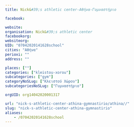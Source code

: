 ```yaml
---
title: Nick&#39;s athletic center-Αθήνα-Γυμναστήριο

facebook:

website:
organisation: Nick&#39;s athletic center
facebookorg:
websiteorg:
UID: "07042020141628school"
cities: "Αθήνα"
perioxi: ""
address: ""

places: [""]
categories: ["kleistou-xorou"]
subcategories: ["gym"]
categoryNoSLug: ["Κλειστού Χώρου"]
subcategoriesNoSLug: ["Γυμναστήριο"]

orgUID: org14042020001317

url: "nick-s-athletic-center-athina-gymnastirio/athina//"
slug: "nick-s-athletic-center-athina-gymnastirio"
aliases:
    - /07042020141628school
---
```





